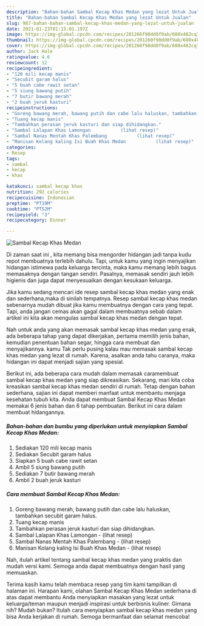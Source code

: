 ```yaml
---
description: "Bahan-bahan Sambal Kecap Khas Medan yang lezat Untuk Jualan"
title: "Bahan-bahan Sambal Kecap Khas Medan yang lezat Untuk Jualan"
slug: 987-bahan-bahan-sambal-kecap-khas-medan-yang-lezat-untuk-jualan
date: 2021-01-23T01:15:01.197Z
image: https://img-global.cpcdn.com/recipes/201260f90dd0f9ab/680x482cq70/sambal-kecap-khas-medan-foto-resep-utama.jpg
thumbnail: https://img-global.cpcdn.com/recipes/201260f90dd0f9ab/680x482cq70/sambal-kecap-khas-medan-foto-resep-utama.jpg
cover: https://img-global.cpcdn.com/recipes/201260f90dd0f9ab/680x482cq70/sambal-kecap-khas-medan-foto-resep-utama.jpg
author: Jack Hale
ratingvalue: 4.6
reviewcount: 12
recipeingredient:
- "120 mili kecap manis"
- "Secubit garam halus"
- "5 buah cabe rawit setan"
- "5 siung bawang putih"
- "7 butir bawang merah"
- "2 buah jeruk kasturi"
recipeinstructions:
- "Goreng bawang merah, bawang putih dan cabe lalu haluskan, tambahkan secubit garam halus."
- "Tuang kecap manis"
- "Tambahkan perasan jeruk kasturi dan siap dihidangkan."
- "Sambal Lalapan Khas Lamongan           (lihat resep)"
- "Sambal Nanas Mentah Khas Palembang           (lihat resep)"
- "Manisan Kolang kaling Isi Buah Khas Medan           (lihat resep)"
categories:
- Resep
tags:
- sambal
- kecap
- khas

katakunci: sambal kecap khas 
nutrition: 292 calories
recipecuisine: Indonesian
preptime: "PT19M"
cooktime: "PT52M"
recipeyield: "3"
recipecategory: Dinner

---
```



![Sambal Kecap Khas Medan](https://img-global.cpcdn.com/recipes/201260f90dd0f9ab/680x482cq70/sambal-kecap-khas-medan-foto-resep-utama.jpg)

Di zaman  saat ini , kita memang bisa mengorder hidangan jadi tanpa kudu repot membuatnya terlebih dahulu. Tapi, untuk kamu yang ingin menyajikan hidangan istimewa pada keluarga tercinta, maka kamu memang lebih bagus memasaknya dengan tangan sendiri. Pasalnya, memasak sendiri jauh lebih higienis dan juga dapat menyesuaikan dengan kesukaan keluarga.

Jika kamu sedang mencari ide resep sambal kecap khas medan yang enak dan sederhana,maka di sinilah tempatnya. Resep sambal kecap khas medan  sebenarnya mudah dibuat jika kamu membuatnya dengan cara yang tepat. Tapi, anda jangan cemas akan gagal dalam membuatnya 
sebab dalam artikel ini kita akan mengulas sambal kecap khas medan dengan tepat.  



Nah untuk anda yang akan memasak sambal kecap khas medan yang enak, ada beberapa tahap yang dapat dikerjakan, pertama memilih jenis bahan, kemudian penentuan bahan segar, hingga cara membuat dan menyajikannya. kamu Tak perlu pusing kalau mau memasak sambal kecap khas medan yang lezat di rumah. Karena, asalkan anda  tahu caranya, maka hidangan ini dapat menjadi sajian yang spesial.

Berikut ini, ada beberapa cara mudah dalam memasak caramembuat sambal kecap khas medan yang siap dikreasikan. Sekarang, mari kita coba kreasikan sambal kecap khas medan sendiri di rumah. Tetap dengan bahan sederhana, sajian ini dapat memberi manfaat untuk membantu menjaga kesehatan tubuh kita. Anda dapat membuat Sambal Kecap Khas Medan memakai 6 jenis bahan dan 6 tahap pembuatan. Berikut ini cara dalam membuat hidangannya.

<!--inarticleads1-->

##### Bahan-bahan dan bumbu yang diperlukan untuk menyiapkan Sambal Kecap Khas Medan:

1. Sediakan 120 mili kecap manis
1. Sediakan Secubit garam halus
1. Siapkan 5 buah cabe rawit setan
1. Ambil 5 siung bawang putih
1. Sediakan 7 butir bawang merah
1. Ambil 2 buah jeruk kasturi




<!--inarticleads2-->

##### Cara membuat Sambal Kecap Khas Medan:

1. Goreng bawang merah, bawang putih dan cabe lalu haluskan, tambahkan secubit garam halus.
1. Tuang kecap manis
1. Tambahkan perasan jeruk kasturi dan siap dihidangkan.
1. Sambal Lalapan Khas Lamongan -           (lihat resep)
1. Sambal Nanas Mentah Khas Palembang -           (lihat resep)
1. Manisan Kolang kaling Isi Buah Khas Medan -           (lihat resep)




Nah, itulah artikel tentang  sambal kecap khas medan  yang praktis dan mudah versi kami. Semoga anda dapat membuatnya dengan hasil yang memuaskan. 

Terima kasih kamu telah membaca resep yang tim kami tampilkan di halaman ini. Harapan kami, olahan  Sambal Kecap Khas Medan sederhana di atas dapat membantu Anda menyiapkan masakan yang lezat untuk keluarga/teman maupun menjadi inspirasi untuk berbisnis kuliner. Gimana nih? Mudah bukan? Itulah cara menyiapkan sambal kecap khas medan yang bisa Anda kerjakan di rumah. Semoga bermanfaat dan selamat mencoba!

